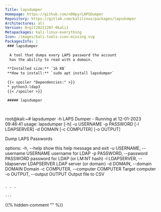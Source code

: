 ```yaml
---
Title: lapsdumper
Homepage: https://github.com/n00py/LAPSDumper
Repository: https://gitlab.com/kalilinux/packages/lapsdumper
Architectures: all
Version: 0+git20221207-0kali1
Metapackages: kali-linux-everything 
Icon: /images/kali-tools-icon-missing.svg
PackagesInfo: |
 ### lapsdumper
 
  A tool that dumps every LAPS password the account
  has the ability to read with a domain.
 
 **Installed size:** `16 KB`  
 **How to install:** `sudo apt install lapsdumper`  
 
 {{< spoiler "Dependencies:" >}}
 * python3-ldap3
 {{< /spoiler >}}
 
 ##### lapsdumper
 
 
 ```
 root@kali:~# lapsdumper -h
 LAPS Dumper - Running at 12-01-2023 09:46:41
 usage: lapsdumper [-h] -u USERNAME -p PASSWORD [-l LDAPSERVER] -d DOMAIN
                   [-c COMPUTER] [-o OUTPUT]
 
 Dump LAPS Passwords
 
 options:
   -h, --help            show this help message and exit
   -u USERNAME, --username USERNAME
                         username for LDAP
   -p PASSWORD, --password PASSWORD
                         password for LDAP (or LM:NT hash)
   -l LDAPSERVER, --ldapserver LDAPSERVER
                         LDAP server (or domain)
   -d DOMAIN, --domain DOMAIN
                         Domain
   -c COMPUTER, --computer COMPUTER
                         Target computer
   -o OUTPUT, --output OUTPUT
                         Output file to CSV
 ```
 
 - - -
 
---
```

{{% hidden-comment "<!--Do not edit anything above this line-->" %}}

